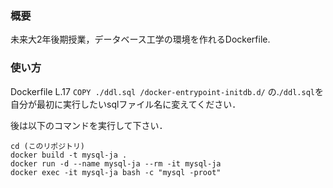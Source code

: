 ### 概要
未来大2年後期授業，データベース工学の環境を作れるDockerfile.

### 使い方
Dockerfile L.17 `COPY ./ddl.sql /docker-entrypoint-initdb.d/` の.`/ddl.sql`を自分が最初に実行したいsqlファイル名に変えてください．

後は以下のコマンドを実行して下さい．
```
cd (このリポジトリ)
docker build -t mysql-ja .
docker run -d --name mysql-ja --rm -it mysql-ja
docker exec -it mysql-ja bash -c "mysql -proot"
```